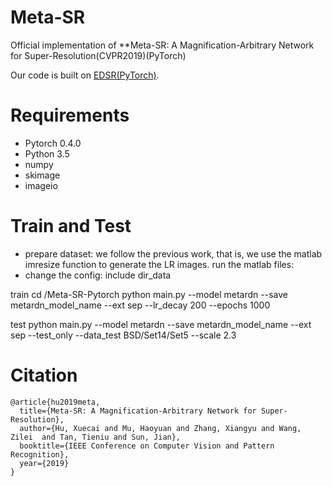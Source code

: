 # Meta-SR
Official implementation of **Meta-SR: A Magnification-Arbitrary Network for Super-Resolution(CVPR2019)(PyTorch)

Our code is built on [EDSR(PyTorch)](https://github.com/thstkdgus35/EDSR-PyTorch).
# Requirements

* Pytorch 0.4.0
* Python 3.5
* numpy
* skimage
* imageio

# Train and Test
* prepare dataset: we follow the previous work, that is, we use the matlab imresize function to generate the LR images.
run the matlab files: 
* change the config: include dir_data

train 
cd /Meta-SR-Pytorch
python main.py --model metardn --save metardn_model_name --ext sep --lr_decay 200 --epochs 1000 

test 
python main.py --model metardn --save metardn_model_name --ext sep --test_only --data_test BSD/Set14/Set5  --scale 2.3

# Citation
```
@article{hu2019meta,
  title={Meta-SR: A Magnification-Arbitrary Network for Super-Resolution},
  author={Hu, Xuecai and Mu, Haoyuan and Zhang, Xiangyu and Wang, Zilei  and Tan, Tieniu and Sun, Jian},
  booktitle={IEEE Conference on Computer Vision and Pattern Recognition},
  year={2019}
}
```
